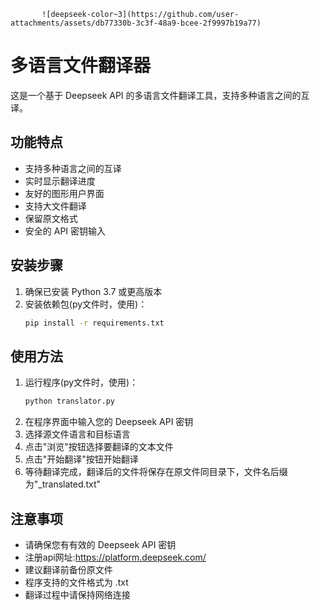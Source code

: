            ![deepseek-color~3](https://github.com/user-attachments/assets/db77330b-3c3f-48a9-bcee-2f9997b19a77)
# 多语言文件翻译器

这是一个基于 Deepseek API 的多语言文件翻译工具，支持多种语言之间的互译。

## 功能特点

- 支持多种语言之间的互译
- 实时显示翻译进度
- 友好的图形用户界面
- 支持大文件翻译
- 保留原文格式
- 安全的 API 密钥输入

## 安装步骤

1. 确保已安装 Python 3.7 或更高版本
2. 安装依赖包(py文件时，使用)：
   ```bash
   pip install -r requirements.txt
   ```

## 使用方法

1. 运行程序(py文件时，使用)：
   ```bash
   python translator.py
   ```
2. 在程序界面中输入您的 Deepseek API 密钥
3. 选择源文件语言和目标语言
4. 点击"浏览"按钮选择要翻译的文本文件
5. 点击"开始翻译"按钮开始翻译
6. 等待翻译完成，翻译后的文件将保存在原文件同目录下，文件名后缀为"_translated.txt"

## 注意事项

- 请确保您有有效的 Deepseek API 密钥
- 注册api网址:https://platform.deepseek.com/
- 建议翻译前备份原文件
- 程序支持的文件格式为 .txt
- 翻译过程中请保持网络连接 

